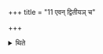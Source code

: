 +++
title = "11 एवन् द्वितीयञ् च"

+++

<details><summary>थिते</summary>

एवं द्वितीयं च हरति ११
</details>
